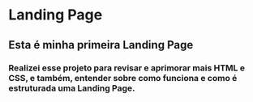 # Landing Page

## Esta é minha primeira Landing Page

### Realizei esse projeto para revisar e aprimorar mais HTML e CSS, e também, entender sobre como funciona e como é estruturada uma Landing Page.